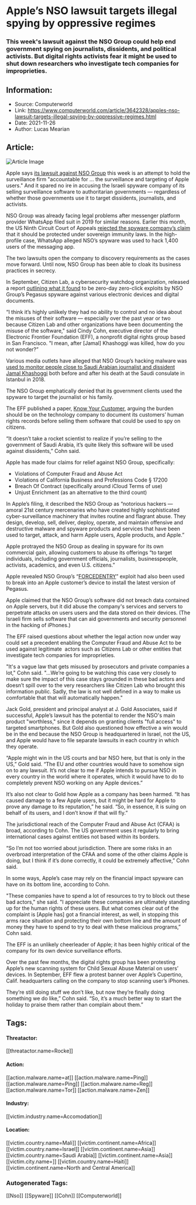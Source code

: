 # Apple’s NSO lawsuit targets illegal spying by oppressive regimes
### This week's lawsuit against the NSO Group could help end government spying on journalists, dissidents, and political activists. But digital rights activists fear it might be used to shut down researchers who investigate tech companies for improprieties.

## Information:
+ Source: Computerworld
+ Link: https://www.computerworld.com/article/3642328/apples-nso-lawsuit-targets-illegal-spying-by-oppressive-regimes.html
+ Date: 2021-11-26
+ Author: Lucas Mearian


## Article:
![Article Image](https://images.idgesg.net/images/article/2020/01/cso_nw_mobile_security_threat_detection_traffic_analysis_by_thinkstock_488641023-100826770-large.jpg?auto=webp&quality=85,70)

Apple says [its lawsuit against NSO Group](https://storage.courtlistener.com/recap/gov.uscourts.cand.388382/gov.uscourts.cand.388382.1.0.pdf) this week is an attempt to hold the surveillance firm "accountable for ... the surveillance and targeting of Apple users." And it spared no ire in accusing the Israeli spyware company of its selling surveillance software to authoritarian governments — regardless of whether those governments use it to target dissidents, journalists, and activists.

NSO Group was already facing legal problems after messenger platform provider WhatsApp filed suit in 2019 for similar reasons. Earlier this month, the US Ninth Circuit Court of Appeals [rejected the spyware company’s claim](https://cdn.ca9.uscourts.gov/datastore/opinions/2021/11/08/20-16408.pdf) that it should be protected under sovereign immunity laws. In the high-profile case, WhatsApp alleged NSO’s spyware was used to hack 1,400 users of the messaging app.

The two lawsuits open the company to discovery requirements as the cases move forward. Until now, NSO Group has been able to cloak its business practices in secrecy.

In September, Citizen Lab, a cybersecurity watchdog organization, released a report [outlining what it found](https://citizenlab.ca/2021/09/forcedentry-nso-group-imessage-zero-click-exploit-captured-in-the-wild/) to be zero-day zero-click exploits by NSO Group’s Pegasus spyware against various electronic devices and digital documents.

“I think it’s highly unlikely they had no ability to control and no idea about the misuses of their software — especially over the past year or two because Citizen Lab and other organizations have been documenting the misuse of the software," said Cindy Cohn, executive director of the Electronic Frontier Foundation (EFF), a nonprofit digital rights group based in San Francisco. "I mean, after [Jamal] Khashoggi was killed, how do you not wonder?”

Various media outlets have alleged that NSO Group’s hacking malware was [used to monitor people close to Saudi Arabian journalist and dissident Jamal Khashoggi](https://www.theguardian.com/world/2021/jul/18/nso-spyware-used-to-target-family-of-jamal-khashoggi-leaked-data-shows-saudis-pegasus) both before and after his death at the Saudi consulate in Istanbul in 2018.

The NSO Group emphatically denied that its government clients used the spyware to target the journalist or his family.

The EFF published a paper, [Know Your Customer](https://www.eff.org/deeplinks/2011/10/it%E2%80%99s-time-know-your-customer-standards-sales-surveillance-equipment), arguing the burden should be on the technology company to document its customers’ human rights records before selling them software that could be used to spy on citizens.

“It doesn’t take a rocket scientist to realize if you’re selling to the government of Saudi Arabia, it’s quite likely this software will be used against dissidents,” Cohn said.

Apple has made four claims for relief against NSO Group, specifically:

* Violations of Computer Fraud and Abuse Act
* Violations of California Business and Professions Code § 17200
* Breach Of Contract (specifically around iCloud Terms of use)
* Unjust Enrichment (as an alternative to the third count)

In Apple’s filing, it described the NSO Group as “notorious hackers — amoral 21st century mercenaries who have created highly sophisticated cyber-surveillance machinery that invites routine and flagrant abuse. They design, develop, sell, deliver, deploy, operate, and maintain offensive and destructive malware and spyware products and services that have been used to target, attack, and harm Apple users, Apple products, and Apple.”

Apple protrayed the NSO Group as dealing in spyware for its own commercial gain, allowing customers to abuse its offerings “to target individuals, including government officials, journalists, businesspeople, activists, academics, and even U.S. citizens.”

Apple revealed NSO Group’s “[FORCEDENTRY](https://www.computerworld.com/article/3632924/apple-hits-the-alarm-with-multi-os-emergency-update-to-patch-zero-click-flaw.html)” exploit had also been used to break into an Apple customer’s device to install the latest version of Pegasus.

Apple claimed that the NSO Group’s software did not breach data contained on Apple servers, but it did abuse the company's services and servers to perpetrate attacks on users users and the data stored on their devices. (The Israeli firm sells software that can aid governments and security personnel in the hacking of iPhones.)

The EFF raised questions about whether the legal action now under way could set a precedent enabling the Computer Fraud and Abuse Act to be used against legitimate  actors such as Citizens Lab or other entities that investigate tech companies for improprieties.

"It's a vague law that gets misused by prosecutors and private companies a lot," Cohn said. "...We’re going to be watching this case very closely to make sure the impact of this case stays grounded in these bad actors and doesn’t spill over to the very researchers like Citizen Lab who brought this information public. Sadly, the law is not well defined in a way to make us comfortable that that will automatically happen."

Jack Gold, president and principal analyst at J. Gold Associates, said if successful, Apple’s lawsuit has the potential to render the NSO's main product "worthless," since it depends on granting clients "full access" to targeted smartphones. But Gold also questioned how effective a win would be in the end because the NSO Group is headquartered in Israel, not the US, and Apple would have to file separate lawsuits in each country in which they operate.

“Apple might win in the US courts and bar NSO here, but that is only in the US,” Gold said. “The EU and other countries would have to somehow sign on to any lawsuit. It’s not clear to me if Apple intends to pursue NSO in every country in the world where it operates, which it would have to do to completely prevent NSO working on any Apple devices.”

It’s also not clear to Gold how Apple as a company has been harmed. “It has caused damage to a few Apple users, but it might be hard for Apple to prove any damage to its reputation,” he said. “So, in essence, it is suing on behalf of its users, and I don’t know if that will fly.”

The jurisdictional reach of the Computer Fraud and Abuse Act (CFAA) is broad, according to Cohn. The US government uses it regularly to bring international cases against entities not based within its borders.

“So I’m not too worried about jurisdiction. There are some risks in an overbroad interpretation of the CFAA and some of the other claims Apple is doing, but I think if it’s done correctly, it could be extremely affective,” Cohn said.

In some ways, Apple’s case may rely on the financial impact spyware can have on its bottom line, according to Cohn.

"These companies have to spend a lot of resources to try to block out these bad actors," she said. "I appreciate these companies are ultimately standing up for the human rights of these users. But what comes clear out of the complaint is [Apple has] got a financial interest, as well, in stopping this arms race situation and protecting their own bottom line and the amount of money they have to spend to try to deal with these malicious programs,” Cohn said.

The EFF is an unlikely cheerleader of Apple; it has been highly critical of the company for its own device surveillance efforts.

Over the past few months, the digital rights group has been protesting Apple’s new scanning system for Child Sexual Abuse Material on users’ devices. In September, EFF flew a protest banner over Apple’s Cupertino, Calif. headquarters calling on the company to stop scanning user’s iPhones.

They’re still doing stuff we don’t like, but now they’re finally doing something we do like,” Cohn said. “So, it’s a much better way to start the holiday to praise them rather than complain about them.”





## Tags:

#### Threatactor:
[[threatactor.name=Rocke]]

#### Action:
[[action.malware.name=at]] [[action.malware.name=Ping]] [[action.malware.name=Ping]] [[action.malware.name=Reg]] [[action.malware.name=Tor]] [[action.malware.name=Zen]]

#### Industry:
[[victim.industry.name=Accomodation]]

#### Location:
[[victim.country.name=Mali]] [[victim.continent.name=Africa]] [[victim.country.name=Israel]] [[victim.continent.name=Asia]] [[victim.country.name=Saudi Arabia]] [[victim.continent.name=Asia]] [[victim.city.name=]] [[victim.country.name=Haiti]] [[victim.continent.name=North and Central America]]

### Autogenerated Tags:
[[Nso]] [[Spyware]] [[Cohn]] [[Computerworld]]

